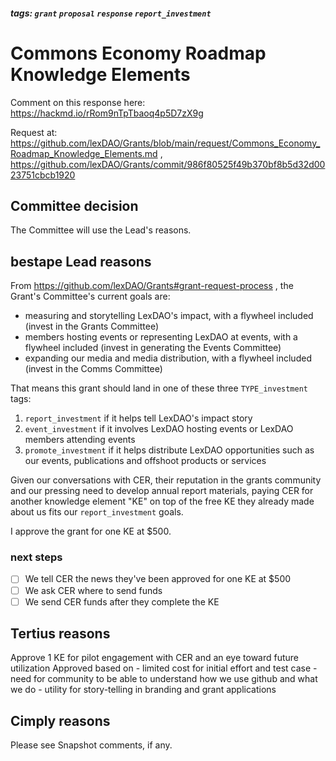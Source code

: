 ##### tags: `grant` `proposal` `response` `report_investment`

# Commons Economy Roadmap Knowledge Elements

Comment on this response here: https://hackmd.io/rRom9nTpTbaoq4p5D7zX9g

Request at: https://github.com/lexDAO/Grants/blob/main/request/Commons_Economy_Roadmap_Knowledge_Elements.md , https://github.com/lexDAO/Grants/commit/986f80525f49b370bf8b5d32d0023751cbcb1920

## Committee decision

The Committee will use the Lead's reasons.

## bestape Lead reasons

From https://github.com/lexDAO/Grants#grant-request-process , the Grant's Committee's current goals are:

* measuring and storytelling LexDAO's impact, with a flywheel included (invest in the Grants Committee)
* members hosting events or representing LexDAO at events, with a flywheel included (invest in generating the Events Committee)
* expanding our media and media distribution, with a flywheel included (invest in the Comms Committee)

That means this grant should land in one of these three `TYPE_investment` tags:

1. `report_investment` if it helps tell LexDAO's impact story
2. `event_investment` if it involves LexDAO hosting events or LexDAO members attending events
3. `promote_investment` if it helps distribute LexDAO opportunities such as our events, publications and offshoot products or services

Given our conversations with CER, their reputation in the grants community and our pressing need to develop annual report materials, paying CER for another knowledge element "KE" on top of the free KE they already made about us fits our `report_investment` goals.

I approve the grant for one KE at $500.

### next steps

- [ ] We tell CER the news they've been approved for one KE at $500
- [ ] We ask CER where to send funds
- [ ] We send CER funds after they complete the KE

## Tertius reasons

 Approve 1 KE for pilot engagement with CER and an eye toward future utilization
     Approved based on
         - limited cost for initial effort and test case
         - need for community to be able to understand how we use github and what we do
         - utility for story-telling in branding and grant applications

## Cimply reasons

Please see Snapshot comments, if any.
